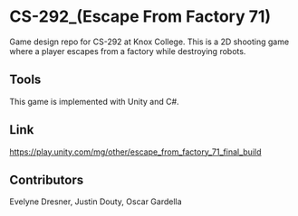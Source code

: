 # CS-292_(Escape From Factory 71)
Game design repo for CS-292 at Knox College. This is a 2D shooting game where a player escapes from a factory while destroying robots.

## Tools
This game is implemented with Unity and C#.

## Link
https://play.unity.com/mg/other/escape_from_factory_71_final_build

## Contributors
Evelyne Dresner, Justin Douty, Oscar Gardella
